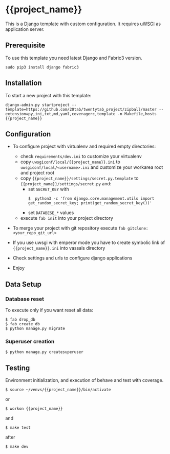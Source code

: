 {{project_name}}
================

This is a [Django](https://www.djangoproject.com/) template with custom configuration. It requires [uWSGI](https://uwsgi-docs.readthedocs.io/en/latest/) as application server.

## Prerequisite

To use this template you need latest Django and Fabric3 version.

```
sudo pip3 install django fabric3
```

## Installation

To start a new project with this template:

```
django-admin.py startproject --template=https://github.com/20tab/twentytab_project/zipball/master --extension=py,ini,txt,md,yaml,coveragerc,template -n Makefile,hosts {{project_name}}
```

## Configuration

- To configure project with virtualenv and required empty directories: 
  - check `requirements/dev.ini` to customize your virtualenv 
  - copy `uwsgiconf/local/{{project_name}}.ini` to `uwsgiconf/local/<username>.ini` and customize your workarea root and project root
  - copy `{{project_name}}/settings/secret.py.template` to `{{project_name}}/settings/secret.py` and:
    - set `SECRET_KEY` with
      ```
      $  python3 -c 'from django.core.management.utils import get_random_secret_key; print(get_random_secret_key())'
      ```
    - set `DATABESE_*` values
  - execute `fab init` into your project directory

- To merge your project with git repository execute `fab gitclone:<your_repo_git_url>`

- If you use uwsgi with emperor mode you have to create symbolic link of `{{project_name}}.ini` into vassals directory

- Check settings and urls to configure django applications

- Enjoy

## Data Setup

### Database reset

To execute only if you want reset all data:

```shell
$ fab drop_db
$ fab create_db
$ python manage.py migrate
```

### Superuser creation

```shell
$ python manage.py createsuperuser
```

## Testing

Environment initialization, and execution of behave and test with coverage.

```shell
$ source ~/venvs/{{project_name}}/bin/activate
```

or

```shell
$ workon {{project_name}}
```

and

```shell
$ make test
```

after

```shell
$ make dev
```

